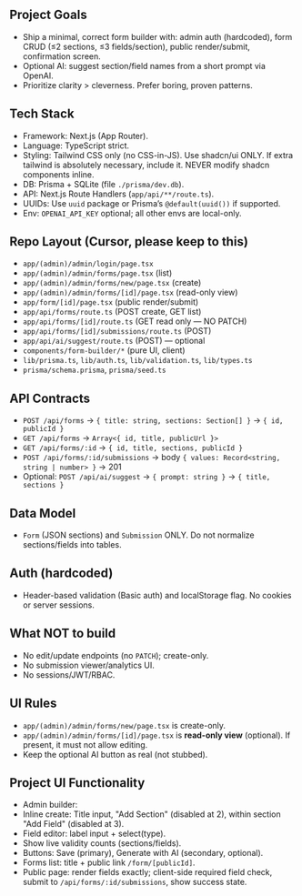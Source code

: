 ## Project Goals

- Ship a minimal, correct form builder with: admin auth (hardcoded), form CRUD (≤2 sections, ≤3 fields/section), public render/submit, confirmation screen.
- Optional AI: suggest section/field names from a short prompt via OpenAI.
- Prioritize clarity > cleverness. Prefer boring, proven patterns.

## Tech Stack

- Framework: Next.js (App Router).
- Language: TypeScript strict.
- Styling: Tailwind CSS only (no CSS-in-JS). Use shadcn/ui ONLY. If extra tailwind is absolutely necessary, include it. NEVER modify shadcn components inline.
- DB: Prisma + SQLite (file `./prisma/dev.db`).
- API: Next.js Route Handlers (`app/api/**/route.ts`).
- UUIDs: Use `uuid` package or Prisma’s `@default(uuid())` if supported.
- Env: `OPENAI_API_KEY` optional; all other envs are local-only.

## Repo Layout (Cursor, please keep to this)

- `app/(admin)/admin/login/page.tsx`
- `app/(admin)/admin/forms/page.tsx` (list)
- `app/(admin)/admin/forms/new/page.tsx` (create)
- `app/(admin)/admin/forms/[id]/page.tsx` (read-only view)
- `app/form/[id]/page.tsx` (public render/submit)
- `app/api/forms/route.ts` (POST create, GET list)
- `app/api/forms/[id]/route.ts` (GET read only — NO PATCH)
- `app/api/forms/[id]/submissions/route.ts` (POST)
- `app/api/ai/suggest/route.ts` (POST) — optional
- `components/form-builder/*` (pure UI, client)
- `lib/prisma.ts`, `lib/auth.ts`, `lib/validation.ts`, `lib/types.ts`
- `prisma/schema.prisma`, `prisma/seed.ts`

## API Contracts

- `POST /api/forms` → `{ title: string, sections: Section[] }` → `{ id, publicId }`
- `GET /api/forms` → `Array<{ id, title, publicUrl }>`
- `GET /api/forms/:id` → `{ id, title, sections, publicId }`
- `POST /api/forms/:id/submissions` → body `{ values: Record<string, string | number> }` → 201
- Optional: `POST /api/ai/suggest` → `{ prompt: string }` → `{ title, sections }`

## Data Model

- `Form` (JSON sections) and `Submission` ONLY. Do not normalize sections/fields into tables.

## Auth (hardcoded)

- Header-based validation (Basic auth) and localStorage flag. No cookies or server sessions.

## What NOT to build

- No edit/update endpoints (no `PATCH`); create-only.
- No submission viewer/analytics UI.
- No sessions/JWT/RBAC.

## UI Rules

- `app/(admin)/admin/forms/new/page.tsx` is create-only.
- `app/(admin)/admin/forms/[id]/page.tsx` is **read-only view** (optional). If present, it must not allow editing.
- Keep the optional AI button as real (not stubbed).

## Project UI Functionality

- Admin builder:
- Inline create: Title input, "Add Section" (disabled at 2), within section "Add Field" (disabled at 3).
- Field editor: label input + select(type).
- Show live validity counts (sections/fields).
- Buttons: Save (primary), Generate with AI (secondary, optional).
- Forms list: title + public link `/form/[publicId]`.
- Public page: render fields exactly; client-side required field check, submit to `/api/forms/:id/submissions`, show success state.
